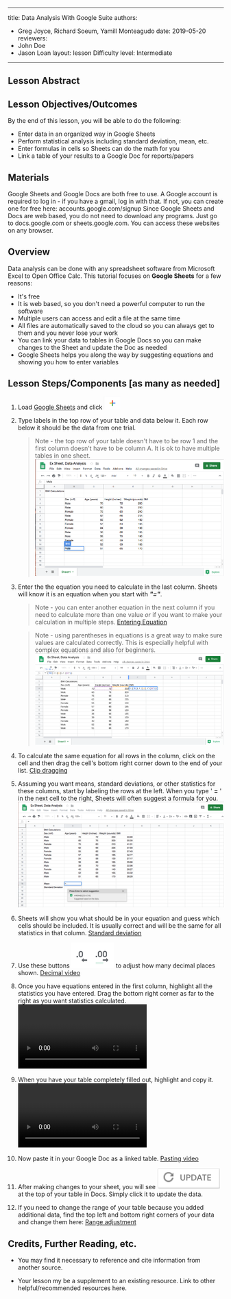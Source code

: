 
---
title: Data Analysis With Google Suite
authors:
- Greg Joyce, Richard Soeum, Yamill Monteagudo
date: 2019-05-20
reviewers:
- John Doe
- Jason Loan
layout: lesson
Difficulty level: Intermediate
---

## Lesson Abstract

## Lesson Objectives/Outcomes

By the end of this lesson, you will be able to do the following:

* Enter data in an organized way in Google Sheets
* Perform statistical analysis including standard deviation, mean, etc.
* Enter formulas in cells so Sheets can do the math for you
* Link a table of your results to a Google Doc for reports/papers


## Materials

Google Sheets and Google Docs are both free to use. A Google account is required to log in - if you have a gmail, log in with that. If not, you can create one for free here: accounts.google.com/signup
Since Google Sheets and Docs are web based, you do not need to download any programs. Just go to docs.google.com or sheets.google.com. You can access these websites on any browser.

## Overview

Data analysis can be done with any spreadsheet software from Microsoft Excel to Open Office Calc. This tutorial focuses on **Google Sheets** for a few reasons:

* It's free
* It is web based, so you don't need a powerful computer to run the software
* Multiple users can access and edit a file at the same time
* All files are automatically saved to the cloud so you can always get to them and you never lose your work
* You can link your data to tables in Google Docs so you can make changes to the Sheet and update the Doc as needed
* Google Sheets helps you along the way by suggesting equations and showing you how to enter variables

## Lesson Steps/Components [as many as needed]


1. Load [Google Sheets](https://www.google.com ) and click <img src="https://raw.githubusercontent.com/ymonteagudo9896/pierce-hacker-submissions/master/New_file_logo.png" width="40" height="30">

2. Type labels in the top row of your table and data below it. Each row below it should be the data from one trial.

      >Note - the top row of your table doesn't have to be row 1 and the first column doesn't have to be column A. It is ok to have multiple tables in one sheet.
   ![Table Layout](https://raw.githubusercontent.com/ymonteagudo9896/pierce-hacker-submissions/master/lessons/images/GRY/Table_Layout.png)

3. Enter the the equation you need to calculate in the last column. Sheets will know it is an equation when you start with ***"="***.

    >Note - you can enter another equation in the next column if you need to calculate more than one value _or_ if you want to make your calculation in multiple steps. 
   [Entering Equation](https://raw.githubusercontent.com/ymonteagudo9896/pierce-hacker-submissions/master/lessons/images/GRY/Entering_Equation.mov)

    >Note - using parentheses in equations is a great way to make sure values are calculated correctly. This is especially helpful with complex equations and also for beginners. 
   ![Equation with Parentheses](https://raw.githubusercontent.com/ymonteagudo9896/pierce-hacker-submissions/master/lessons/images/GRY/Equation_with_Parentheses.png) 

4. To calculate the same equation for all rows in the column, click on the cell and then drag the cell's bottom right corner down to the end of your list. [Clip dragging](https://github.com/ymonteagudo9896/pierce-hacker-submissions/blob/master/lessons/images/GRY/Copying.mov?raw=true)

5. Assuming you want means, standard deviations, or other statistics for these columns, start by labeling the rows at the left. When you type ' **=** ' in the next cell to the right, Sheets will often suggest a formula for you. ![Suggested Equations](https://raw.githubusercontent.com/ymonteagudo9896/pierce-hacker-submissions/master/lessons/images/GRY/Suggested_Equations.png)

6. Sheets will show you what should be in your equation and guess which cells should be included. It is usually correct and will be the same for all statistics in that column. [Standard deviation](https://github.com/ymonteagudo9896/pierce-hacker-submissions/blob/master/lessons/images/GRY/Standard_Deviation.mov)

7. Use these buttons ![Decimal Buttons](https://raw.githubusercontent.com/ymonteagudo9896/pierce-hacker-submissions/master/lessons/images/GRY/Decimal_Buttons.png) to adjust how many decimal places shown. [Decimal video](https://github.com/ymonteagudo9896/pierce-hacker-submissions/blob/master/lessons/images/GRY/Decimals.mov?raw=true)

8. Once you have equations entered in the first column, highlight all the statistics you have entered. Drag the bottom right corner as far to the right as you want statistics calculated. ![Dragging to the right video](https://github.com/ymonteagudo9896/pierce-hacker-submissions/blob/master/lessons/images/GRY/Drag_Right.mov?)

9. When you have your table completely filled out, highlight and copy it. ![Copying gif](https://github.com/ymonteagudo9896/pierce-hacker-submissions/blob/master/lessons/images/GRY/Copying.mov?raw=true)

10. Now paste it in your Google Doc as a linked table. [Pasting video](https://github.com/ymonteagudo9896/pierce-hacker-submissions/blob/master/lessons/images/GRY/Pasting.mov?raw=true)

11. After making changes to your sheet, you will see ![Update Buttons](https://raw.githubusercontent.com/ymonteagudo9896/pierce-hacker-submissions/master/lessons/images/GRY/Update_Button.png) at the top of your table in Docs. Simply click it to update the data.

12. If you need to change the range of your table because you added additional data, find the top left and bottom right corners of your data and change them here: [Range adjustment](https://github.com/ymonteagudo9896/pierce-hacker-submissions/blob/master/lessons/images/GRY/Change_Range.mov?raw=true)

## Credits, Further Reading, etc.

* You may find it necessary to reference and cite information from another source.

* Your lesson my be a supplement to an existing resource. Link to other helpful/recommended resources here.
<!--stackedit_data:
eyJoaXN0b3J5IjpbMjA2MDkwOTc2NSwtMTYxODQwOTgwNywtMT
QzMTk3MjU3NiwtODk3ODA2NzI2LC0xMzk5MjY0MTg3LDE0ODY2
MjMxNjAsMTY3Mzg2NjI1NiwxMDQzMjAyNjEyLC0xMTI0Mzg2NT
U0LC0xOTM4MDA5Njk0LDExMzY4MDk3NzcsLTE0ODcxNjI2NDcs
LTE3MjkwODIxNzhdfQ==
-->

<!--stackedit_data:
eyJoaXN0b3J5IjpbODIxMDMxMDExLC04ODk1Mjk5MjUsMjA2MD
kwOTc2NSwtMTYxODQwOTgwNywtMTQzMTk3MjU3NiwtODk3ODA2
NzI2LC0xMzk5MjY0MTg3LDE0ODY2MjMxNjAsMTY3Mzg2NjI1Ni
wxMDQzMjAyNjEyLC0xMTI0Mzg2NTU0LC0xOTM4MDA5Njk0LDEx
MzY4MDk3NzcsLTE0ODcxNjI2NDcsLTE3MjkwODIxNzhdfQ==
-->